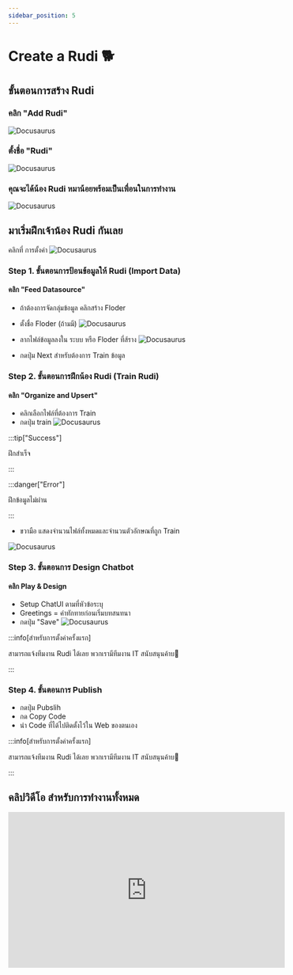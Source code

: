 ```yaml
---
sidebar_position: 5
---
```

# Create a Rudi 🐕


## ขั้นตอนการสร้าง Rudi 
### คลิก "Add Rudi" 
![Docusaurus](../static/img/add_new.png) 

### ตั้งชื่อ "Rudi"
![Docusaurus](../static/img/new_name.png)

### คุณจะได้น้อง Rudi หมาน้อยพร้อมเป็นเพื่อนในการทำงาน
![Docusaurus](../static/img/my_rudi.png)




## มาเริ่มฝึกเจ้าน้อง Rudi กันเลย 
คลิกที่ การตั้งค่า
![Docusaurus](../static/img/click_setting.png)

### Step 1. ขั้นตอนการป้อนข้อมูลให้ Rudi (Import Data)
#### คลิก "Feed Datasource"
- ถ้าต้องการจัดกลุ่มข้อมูล คลิกสร้าง Floder
- ตั้งชื่อ Floder (ถ้ามมี)
![Docusaurus](../static/img/add_floder.png)
- ลากไฟล์ข้อมูลลงใน ระบบ หรือ Floder ที่ส้ราง
![Docusaurus](../static/img/drop_upload_files.png)

- กดปุ่ม Next สำหรับต้องการ Train ข้อมูล



### Step 2. ขั้นตอนการฝึกน้อง Rudi (Train Rudi)
#### คลิก "Organize and Upsert" 
- คลิกเลือกไฟล์ที่ต้องการ Train 
- กดปุ่ม train 
![Docusaurus](../static/img/train_data.png)

:::tip["Success"]

ฝึกสำเร็จ

:::

:::danger["Error"]

ฝึกข้อมูลไม่ผ่าน

:::

- ขวามือ แสดงจำนวนไฟล์ทั้งหมดและจำนวนตัวอักษณที่ถูก Train

![Docusaurus](../static/img/data_trained1.png)


### Step 3. ขั้นตอนการ Design Chatbot
#### คลิก Play & Design 
- Setup ChatUI ตามที่หัวข้อระบุ  
- Greetings =  คำทักทายก่อนเริ่มบทสนทนา 
- กดปุ่ม "Save"
![Docusaurus](../static/img/design_play.png)

:::info[สำหรับการตั้งค่าครั้งแรก]

สามารถแจ้งทีมงาน Rudi ได้เลย พวกเรามีทีมงาน IT สนับสนุนค้าบ🐶

:::


### Step 4. ขั้นตอนการ Publish
- กดปุ่ม Pubslih
- กด Copy Code
- นำ Code ที่ได้ไปติดตั้งไว้ใน Web ของตนเอง

:::info[สำหรับการตั้งค่าครั้งแรก]

สามารถแจ้งทีมงาน Rudi ได้เลย พวกเรามีทีมงาน IT สนับสนุนค้าบ🐶

:::

## คลิปวิดีโอ สำหรับการทำงานทั้งหมด
<iframe width="560" height="315" src="https://www.youtube.com/embed/L-n--2yzOmA?si=_D72TZ9uQepgxSUc" title="YouTube video player" frameborder="0" allow="accelerometer; autoplay; clipboard-write; encrypted-media; gyroscope; picture-in-picture; web-share" referrerpolicy="strict-origin-when-cross-origin" allowfullscreen></iframe>